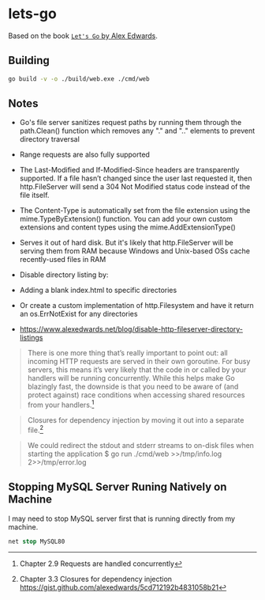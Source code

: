 # lets-go

Based on the book [`Let's Go` by Alex Edwards](https://lets-go.alexedwards.net/).

## Building 
```bash
go build -v -o ./build/web.exe ./cmd/web
```

## Notes
- Go's file server sanitizes request paths by running them through the path.Clean() function which removes any "." and ".." elements to prevent directory traversal
- Range requests are also fully supported
- The Last-Modified and If-Modified-Since headers are transparently supported. If a file hasn’t changed since the user last requested it, then http.FileServer will send a 304 Not Modified status code instead of the file itself.
- The Content-Type is automatically set from the file extension using the mime.TypeByExtension() function. You can add your own custom extensions and content types using the mime.AddExtensionType()
- Serves it out of hard disk. But it's likely that http.FileServer will be serving them from RAM because Windows and Unix-based OSs cache recently-used files in RAM

- Disable directory listing by:
- Adding a blank index.html to specific directories
- Or create a custom implementation of http.Filesystem and have it return an os.ErrNotExist for any directories
- https://www.alexedwards.net/blog/disable-http-fileserver-directory-listings

> There is one more thing that’s really important to point out: all incoming HTTP requests are served in their own goroutine. For busy servers, this means it’s very likely that the code in or called by your handlers will be running concurrently. While this helps make Go blazingly fast, the downside is that you need to be aware of (and protect against) race conditions when accessing shared resources from your handlers.[^1]

> Closures for dependency injection by moving it out into a separate file.[^2]

> We could redirect the stdout and stderr streams to on-disk files when starting the application
> $ go run ./cmd/web >>/tmp/info.log 2>>/tmp/error.log


## Stopping MySQL Server Runing Natively on Machine
I may need to stop MySQL server first that is running directly from my machine.
```ps
net stop MySQL80
```

[^1]: Chapter 2.9 Requests are handled concurrently
[^2]: Chapter 3.3 Closures for dependency injection https://gist.github.com/alexedwards/5cd712192b4831058b21